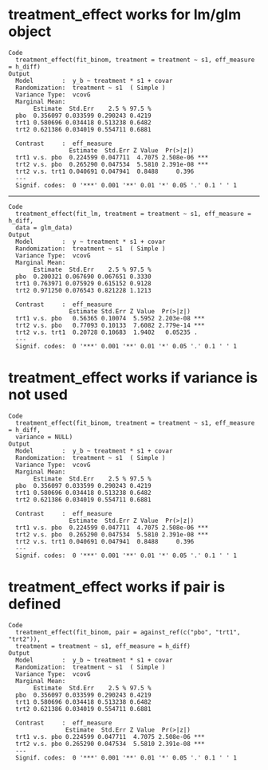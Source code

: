 # treatment_effect works for lm/glm object

    Code
      treatment_effect(fit_binom, treatment = treatment ~ s1, eff_measure = h_diff)
    Output
      Model        :  y_b ~ treatment * s1 + covar 
      Randomization:  treatment ~ s1  ( Simple )
      Variance Type:  vcovG 
      Marginal Mean: 
           Estimate  Std.Err    2.5 % 97.5 %
      pbo  0.356097 0.033599 0.290243 0.4219
      trt1 0.580696 0.034418 0.513238 0.6482
      trt2 0.621386 0.034019 0.554711 0.6881
      
      Contrast     :  eff_measure
                     Estimate  Std.Err Z Value  Pr(>|z|)    
      trt1 v.s. pbo  0.224599 0.047711  4.7075 2.508e-06 ***
      trt2 v.s. pbo  0.265290 0.047534  5.5810 2.391e-08 ***
      trt2 v.s. trt1 0.040691 0.047941  0.8488     0.396    
      ---
      Signif. codes:  0 '***' 0.001 '**' 0.01 '*' 0.05 '.' 0.1 ' ' 1

---

    Code
      treatment_effect(fit_lm, treatment = treatment ~ s1, eff_measure = h_diff,
      data = glm_data)
    Output
      Model        :  y ~ treatment * s1 + covar 
      Randomization:  treatment ~ s1  ( Simple )
      Variance Type:  vcovG 
      Marginal Mean: 
           Estimate  Std.Err    2.5 % 97.5 %
      pbo  0.200321 0.067690 0.067651 0.3330
      trt1 0.763971 0.075929 0.615152 0.9128
      trt2 0.971250 0.076543 0.821228 1.1213
      
      Contrast     :  eff_measure
                     Estimate Std.Err Z Value  Pr(>|z|)    
      trt1 v.s. pbo   0.56365 0.10074  5.5952 2.203e-08 ***
      trt2 v.s. pbo   0.77093 0.10133  7.6082 2.779e-14 ***
      trt2 v.s. trt1  0.20728 0.10683  1.9402   0.05235 .  
      ---
      Signif. codes:  0 '***' 0.001 '**' 0.01 '*' 0.05 '.' 0.1 ' ' 1

# treatment_effect works if variance is not used

    Code
      treatment_effect(fit_binom, treatment = treatment ~ s1, eff_measure = h_diff,
      variance = NULL)
    Output
      Model        :  y_b ~ treatment * s1 + covar 
      Randomization:  treatment ~ s1  ( Simple )
      Variance Type:  vcovG 
      Marginal Mean: 
           Estimate  Std.Err    2.5 % 97.5 %
      pbo  0.356097 0.033599 0.290243 0.4219
      trt1 0.580696 0.034418 0.513238 0.6482
      trt2 0.621386 0.034019 0.554711 0.6881
      
      Contrast     :  eff_measure
                     Estimate  Std.Err Z Value  Pr(>|z|)    
      trt1 v.s. pbo  0.224599 0.047711  4.7075 2.508e-06 ***
      trt2 v.s. pbo  0.265290 0.047534  5.5810 2.391e-08 ***
      trt2 v.s. trt1 0.040691 0.047941  0.8488     0.396    
      ---
      Signif. codes:  0 '***' 0.001 '**' 0.01 '*' 0.05 '.' 0.1 ' ' 1

# treatment_effect works if pair is defined

    Code
      treatment_effect(fit_binom, pair = against_ref(c("pbo", "trt1", "trt2")),
      treatment = treatment ~ s1, eff_measure = h_diff)
    Output
      Model        :  y_b ~ treatment * s1 + covar 
      Randomization:  treatment ~ s1  ( Simple )
      Variance Type:  vcovG 
      Marginal Mean: 
           Estimate  Std.Err    2.5 % 97.5 %
      pbo  0.356097 0.033599 0.290243 0.4219
      trt1 0.580696 0.034418 0.513238 0.6482
      trt2 0.621386 0.034019 0.554711 0.6881
      
      Contrast     :  eff_measure
                    Estimate  Std.Err Z Value  Pr(>|z|)    
      trt1 v.s. pbo 0.224599 0.047711  4.7075 2.508e-06 ***
      trt2 v.s. pbo 0.265290 0.047534  5.5810 2.391e-08 ***
      ---
      Signif. codes:  0 '***' 0.001 '**' 0.01 '*' 0.05 '.' 0.1 ' ' 1

